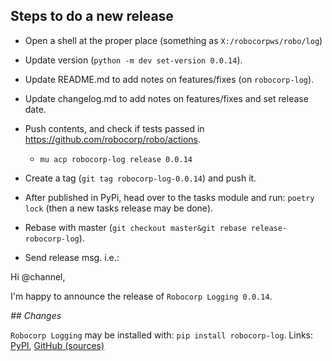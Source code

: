 
Steps to do a new release
---------------------------

- Open a shell at the proper place (something as `X:/robocorpws/robo/log`)

- Update version (`python -m dev set-version 0.0.14`).

- Update README.md to add notes on features/fixes (on `robocorp-log`).

- Update changelog.md to add notes on features/fixes and set release date.

- Push contents, and check if tests passed in https://github.com/robocorp/robo/actions.
  - `mu acp robocorp-log release 0.0.14`

- Create a tag (`git tag robocorp-log-0.0.14`) and push it.

- After published in PyPi, head over to the tasks module and run: `poetry lock` (then a new tasks release may be done).

- Rebase with master (`git checkout master&git rebase release-robocorp-log`).

- Send release msg. i.e.:

Hi @channel,

I'm happy to announce the release of `Robocorp Logging 0.0.14`.

*## Changes*


`Robocorp Logging` may be installed with: `pip install robocorp-log`.
Links: [PyPI](https://pypi.org/project/robocorp-log/), [GitHub (sources)](https://github.com/robocorp/robocorp-log)